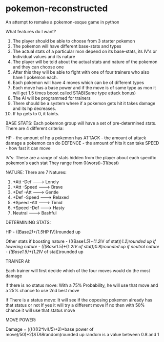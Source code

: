 # pokemon-reconstructed
An attempt to remake a pokemon-esque game in python

What features do I want?
1. The player should be able to choose from 3 starter pokemon
2. The pokemon will have different base-stats and types
3. The actual stats of a particular mon depend on its base-stats, its IV's or Individual values and its nature
4. The player will be told about the actual stats and nature of the pokemon and they can choose one
5. After this they will be able to fight with one of four trainers who also have 1 pokemon each.
6. Each pokemon will have 4 moves which can be of different types
7. Each move has a base power and if the move is of same type as mon it will get 1.5 times boost called STAB(Same type attack bonus)
8. The AI will be programmed for trainers
9. There should be a system where if a pokemon gets hit it takes damage and its hp decreases.
10. If hp gets to 0, it faints.


BASE STATS:
Each pokemon group will have a set of pre-determined stats. There are 4 different criteria:

HP - the amount of hp a pokemon has
ATTACK - the amount of attack damage a pokemon can do
DEFENCE - the amount of hits it can take
SPEED - how fast it can move


IV's:
These are a range of stats hidden from the player about each specific pokemon's each stat
They range from 0(worst)-31(best)


NATURE:
There are 7 Natures:
1. +Att -Def ---> Lonely
2. +Att -Speed ---> Brave
3. +Def -Att ---> Gentle
4. +Def -Speed ---> Relaxed
5. +Speed -Att ---> Timid
6. +Speed -Def ---> Hasty
7. Neutral ---> Bashful


DETERMINING STATS:

HP - ((Base*2)+(1.5*HP IV))rounded up

Other stats if boosting nature - (((Base*1.5)+(1.2*IV of stat))*1.2)rounded up
            if lowering nature - (((Base*1.5)+(1.2*IV of stat))*0.8)rounded up
            if neutral nature - ((Base*1.5)+(1.2*IV of stat))rounded up
            
            
TRAINER AI:

Each trainer will first decide which of the four moves would do the most damage

If there is no status move:
With a 75% Probability, he will use that move and a 25% chance to use 2nd best move

If There is a status move:
It will see if the opposing pokemon already has that status or not
If yes it will try a different move
If no then with 50% chance it will use that status move


MOVE POWER:

Damage = (((((((2*lvl)/5)+2)*base power of move)/50)+2)*STAB*random)rounded up
random is a value between 0.8 and 1
